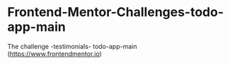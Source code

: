 # Frontend-Mentor-Challenges-todo-app-main
 The challenge -testimonials- todo-app-main (https://www.frontendmentor.io)
